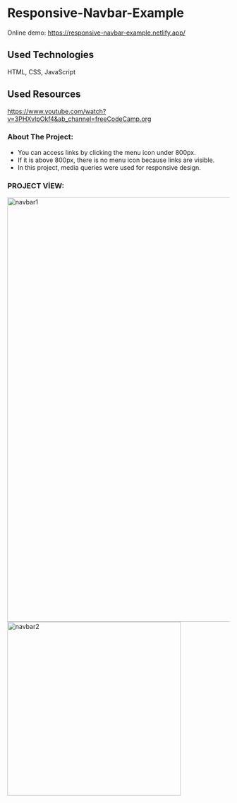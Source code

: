# Responsive-Navbar-Example

Online demo:
https://responsive-navbar-example.netlify.app/

## Used Technologies
HTML, CSS, JavaScript

## Used Resources
https://www.youtube.com/watch?v=3PHXvlpOkf4&ab_channel=freeCodeCamp.org

### About The Project:
* You can access links by clicking the menu icon under 800px.
* If it is above 800px, there is no menu icon because links are visible.
* In this project, media queries were used for responsive design.

### PROJECT VİEW:

<img width="960" alt="navbar1" src="https://user-images.githubusercontent.com/63058707/132136906-a3d407f5-83e6-4f63-84c1-cbe531ad1103.png">
<img width="393" alt="navbar2" src="https://user-images.githubusercontent.com/63058707/132136908-8ea691d6-77a3-481c-b9fc-b4f5e37960c8.png">

